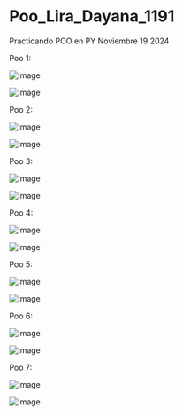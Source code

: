# Poo_Lira_Dayana_1191
Practicando POO en PY  Noviembre 19 2024

Poo 1:

![image](https://github.com/user-attachments/assets/1e5c98b3-98d7-4c1a-b516-4b78cca6ec64)

![image](https://github.com/user-attachments/assets/04031c5d-7702-41e9-9989-435807188bb4)

Poo 2:

![image](https://github.com/user-attachments/assets/a7a201c1-01e1-4560-9d66-ad9eaa3f17a9)

![image](https://github.com/user-attachments/assets/6632e4f2-6be7-49ea-9a62-fee231f2a2d1)

Poo 3:

![image](https://github.com/user-attachments/assets/0fa4b805-37ff-4145-b860-4c7aee6faad1)

![image](https://github.com/user-attachments/assets/57cf35a3-40c7-4a30-8008-9e025b8ead3e)

Poo 4:

![image](https://github.com/user-attachments/assets/f8767082-03ab-407d-8441-8032be94e3f9)

![image](https://github.com/user-attachments/assets/31381c96-a65d-4642-ab58-8b4a28cace99)

Poo 5:

![image](https://github.com/user-attachments/assets/9a1251f4-be6d-4b14-8a88-722cbcd9c55f)

![image](https://github.com/user-attachments/assets/9ac1a796-c6f6-499c-88b7-86ea4011d33f)

Poo 6:

![image](https://github.com/user-attachments/assets/afc1e58e-c21a-46c9-b88f-3589af35d082)

![image](https://github.com/user-attachments/assets/88cb4c2a-ff8a-44e7-bb1a-7c391f08bbbb)

Poo 7:

![image](https://github.com/user-attachments/assets/4e0f4f7c-9b85-4def-bed2-4e1bacdad2ec)

![image](https://github.com/user-attachments/assets/d4c0f02b-141d-4a81-9a5a-463bc2941d45)
